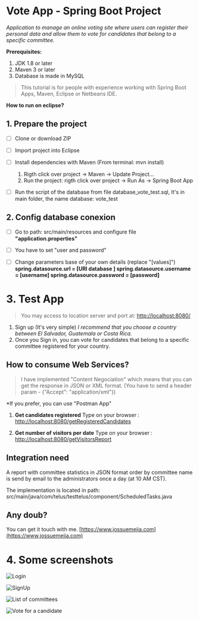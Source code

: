 # Vote App  - Spring Boot Project

*Application to manage an online voting site where users can register their personal data and allow
them to vote for candidates that belong to a specific committee.*


**Prerequisites:** 
   
 1. JDK 1.8 or later 
 2. Maven 3 or later 
 3. Database is made in MySQL

 

> This tutorial is for people with experience working with  Spring Boot Apps, Maven, Eclipse or Netbeans IDE.

**How to run on eclipse?**
## 1. Prepare the project
 - [ ] Clone or download ZIP
 - [ ] Import project into Eclipse
 - [ ] Install dependencies with Maven (From terminal: mvn install)
		 
	 1. Rigth click over project -> Maven -> Update Project...
	 2. Run the project: rigth click over project -> Run As -> Spring Boot App

 - [ ]  Run the script of the database from file database_vote_test.sql,   It's in main folder, the name database: vote_test
## 2. Config database conexion
 - [ ] Go to path: src/main/resources and configure file **"application.properties"**
 - [ ] You have to set  "user and password" 
 - [ ]  Change parameters base of your own details (replace "[values]") 
		      **spring.datasource.url = [URI database ]
				spring.datasource.username = [username]
				spring.datasource.password = [password]**

  
# 3.  Test App

> You may access to location server and port at: [http://localhost:8080/](http://localhost:8080/) 
 1. Sign up (It's very simple)
		*I recommend that you choose a country between El Salvador, Guatemala or Costa Rica.*
 2. Once you Sign in, you can vote for candidates that belong to a specific committee registered for your country.
 

## How to consume Web Services?

> I have implemented "Content Negociation" which means that you can get the response in JSON or XML format. (You have to send a header param - {"Accept": "application/xml"})

*If you prefer, you can use "Postman App"

1. **Get candidates registered**
	Type on your browser : [http://localhost:8080/getRegisteredCandidates](http://localhost:8080/getRegisteredCandidates)

2. **Get number of visitors per date**
	Type on your browser : [http://localhost:8080/getVisitorsReport](http://localhost:8080/getVisitorsReport)

## Integration need

A report with committee statistics in JSON format order by committee name is send by email to the administrators once a day (at 10 AM CST).


The implementation is located in path:  src/main/java/com/telus/testtelus/component/ScheduledTasks.java



## Any doub?

You can get it touch with me.  [https://www.jossuemejia.com](https://www.jossuemejia.com)


# 4.  Some screenshots

![Login](https://lh3.googleusercontent.com/xLA7eUvw8ueLTCdY_OQlRh9Av7syKoHgAwvbyBQE8VTAa6u9zztDLGtRjs-mQdzva3GhxwvXOO1TZyrMnc628aqGMb7OBqEMwPhaYhdrIAwMKILu05KOsQ1nva9CicBgot0vBYor4YX_Ms75CuJkLsdmOgDQqIRnQDNVY2YH37B6qo164wRmOodytgJSXIsgGwROac6PRW7AM4cvWMB7VzN24RKDbcuuogNo2axyNWpCsF-n_xvKRvBSNPJaczA8FOyDSPSfY2_B6P0nkzqhmi59SLmsvaNC-_XxlJvQ2AVP1lEFJUK-FjxkBzdNrj6xEFW89glUTMoLhyfVqSN2ZFw_YrocVWcjYpirJd_7XkHPPH3d4y_cMl4CMWZ50rCAQIVa3CtycAkCoq3vre45YxLFMvAfnMIoAI0u1wMPJoAfnO8985Yt37mlaqRhIJRceOuJ-Nb919M41tjQyxcQiKWyX6mkzX0E3-LZojrq6e413iJp6U35yPNBzYjMGBKjWYsFaBGaSdu74X4bu7pJySR05SRbl36p2pR8YJJ051h2Q_-WggeEy-rjuGj7e9l3t5habOKgFDYt4nmkRNEs9o4ayZhqvJvJjEXjZFTdcUsjKmZR-WYzx1GiSx0pInD2_CXVBn0ZhgCrYX3j05XhLOp09KJWWEogWxkvF54UH0ULSXxLXISXO1c=w1409-h779-no "login")


![SignUp](https://lh3.googleusercontent.com/ECMG1RVvrzJftBdAqaS4h2FV7VEdgnHVcoNX6CzHjI_HbThz5MYZ3-KSlvSgPw301kUz_1bsXx6Hdo5bvE-yo9x9VQffECzuJ2-rf787P-XRmXofEey780ena53n2-LC6POn9VsY1MmpbVez1A0gJN1GD5EKQYZY7gUotGJzu5Ff6FB97UDZnN09jeYCJ4CSKVtww3JoydFxN4IbWFJrAUEp_hjtaszBIQtz7SmwjXcOWrKOEUDDQqvnOygId9tyhK8opFqNVA4PQU6dB7IrNcWMFlSOkrR3Dd9oAfduOPRkK1vRgAtDeWlAhGlkr5qUnHJeb8GRTeBHluYyzBipokwbw0Tuv1uX_JID4zwgWXQrEH6Yw4rUg1EnE1WYXS0WCfN85YFWxQ0AN89VS1B2ug7KZijxoqB2fw3cG3f6VeWHntJvJIWUStx0j2mi62c9dblracwTDmhW0LbTzUhSSAB7XVoIKsA87Q95miq0coST775prjyU_G2xRUM3yLWqy19zQ70Vkf8iptKBbDaP0xbWfE2rmofhS14b2TKgcuNHLENzMJK6R9tvC54YC41i53YEz0BUryfh_yUplHQvfsZZdmX5K4P81EP27XgfTaiL1JtI8Kv-gpw-LrqnsOE_HleuY4gBrlwyLjjWdTdLml-Q9TXfDr5ArAVXDqkgeIDqiPtkxJ253do=w1406-h936-no "SignUp")


![List of committees](https://lh3.googleusercontent.com/8SoJHoziNOZ-K_js-sYW0YPixTdNtMI1esfzFVS-Eg_NLeLhuhbUPGOsoVV4sJfWYGZfFJ0g0v2-77IBriEWpjSQn8_yJxqJkE7KLYlZoLn4cY-GWvJluU-mG03Dz8id9NBmlIYrtADBhlR_HT6JhDaZJhKy_qo_qVt_nzT-molSUaJf0PAu9-imtYLJ7Xx-ItgAymtMUE7izkGgZMjot25IaubPhg8Zt9OO3jvFKT7G73n55qcQRUpDS5UHAU6kGPHhyFj39x9qlNfoKlBsTQ2UZ-alfxunZ_j_H7p7ARfahE1DZkyVQrbEYWNuFxy6jrsrPjFdaN_FQvLQpr8a7VpYnDcgZ3mE2LEmEyxmJFAtM9722CdgiKCDCimAFD59QVOf_hcnb0yayA88v_VsoJouI0IqGNwexr9Iw7Eir22kl435n1RfXQ6MFwJaSDANpvCZuPwjURTt6QmNeN8VjjdfyZqRnvDH9qSck2N7PZ91tN6pok54c8b7s82fvVAfeVYdQiLYuFXnU6pwK3nUlAtrT2MkVtduADOJkqrFXMI_45hZQgYUwStgL0MyyUr4gLq7wDAh1hD6x4pd_x_XcMH6sjnMnTxI_z_q8y5nNULu9tyY53yAF-jtJ0LJgXJctQLdF7MgZNO5R01PwxH4yZnWxKy0Ejf641rsN49I23ruzMB6bL7yEdA=w1403-h803-no "List of committees")


![Vote for a candidate](https://lh3.googleusercontent.com/TmpCmUiVKC0DkvFta9xRmQimKbHRLAFr79gtY0Hi-ffnTsSiS0uLsmY_HOSRf3NYZeESGqvHjazmLa5_e0uy0Fy78uHDSI7k1lza7TxYL9A9oKY90uXVPln2-XQIcJgXk8dQjpUMR03a2spTsUd1AU9ukwa3OcMqQ07WXH1sKrKXDBaWKE7weZcZ7Lm327wu5m01_7jhAFP739Zy3uLer8C3LQ4P8XQt0LRXhdbYXxdrg9JhkRl2MtJjmAo9xhLrC53X5ZmBk1amu2qjl4S5JdElzZDOkBu7cwl2982na7TnxbL9_VXjl7AOl3kRj6oLJmKcOhY366wj_KtbUHqvrZBNk-FW961z8SfXA2c9Hatf1rt2e73BqwKyvmT54W1_hG5R8B6o7Fs1u6daLN5EiotNbH51tFaMuiw67dCluIuk0hmUMW3RzzFP7M_InF5gs6V9JYg7u-Qd6jTK2qGgqKcvtHObiZKhv0D8OC0zjjGQMftxKPyoW_dfwq_ldGFjEBOXAiMw8xNja8JhLjZQu09fpvIdTX4AJSldmq2YR6abIxF017rQeK_42X2bmG7ihCXccH3Qi5IBZf6qj8QH-PtES7Uxp79sy6y5Foq507TGvIfbALIl7eQOYDGDrYxVIXPu-3Tx3hPPd-kJJMlDwBrv3NfPjx77xNO6zjGVI-fP2Q7MjPXtGRA=w1402-h888-no "Vote for a candidate")

